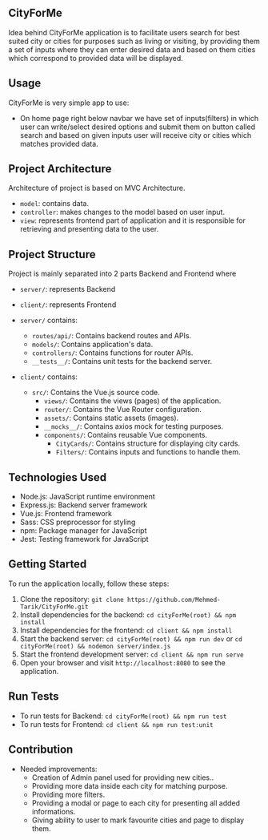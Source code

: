 ## CityForMe

Idea behind CityForMe application is to facilitate users search for best suited city or cities for purposes such as living or visiting, by providing them a set of inputs where they can enter desired data and based on
them cities which correspond to provided data will be displayed.

## Usage

CityForMe is very simple app to use: 
- On home page right below navbar we have set of inputs(filters)
  in which user can write/select desired options and submit them 
  on button called search and based on given inputs user will receive
  city or cities which matches provided data.

## Project Architecture  

Architecture of project is based on MVC Architecture.

- `model`: contains data.
- `controller`: makes changes to the model based on user input.
- `view`: represents frontend part of application and it is responsible for retrieving and presenting data to the user.

## Project Structure

Project is mainly separated into 2 parts Backend and Frontend where 
- `server/`: represents Backend
- `client/`: represents Frontend

- `server/` contains: 
     - `routes/api/`: Contains backend routes and APIs.
     - `models/`: Contains application's data.
     - `controllers/`: Contains functions for router APIs.
     - `__tests__/`: Contains unit tests for the backend server.

- `client/` contains: 
     - `src/`: Contains the Vue.js source code.
          - `views/`: Contains the views (pages) of the application.
          - `router/`: Contains the Vue Router configuration.
          - `assets/`: Contains static assets (images).
          - `__mocks__/`: Contains axios mock for testing purposes.
          - `components/`: Contains reusable Vue components.
               - `CityCards/`: Contains structure for displaying city cards.
               - `Filters/`: Contains inputs and functions to handle them.

## Technologies Used

- Node.js: JavaScript runtime environment
- Express.js: Backend server framework
- Vue.js: Frontend framework
- Sass: CSS preprocessor for styling
- npm: Package manager for JavaScript
- Jest: Testing framework for JavaScript

## Getting Started

To run the application locally, follow these steps:

1. Clone the repository: `git clone https://github.com/Mehmed-Tarik/CityForMe.git`
2. Install dependencies for the backend: `cd cityForMe(root) && npm install`
3. Install dependencies for the frontend: `cd client && npm install`
4. Start the backend server: `cd cityForMe(root) && npm run dev` or 
                             `cd cityForMe(root) && nodemon server/index.js`
5. Start the frontend development server: `cd client && npm run serve`
6. Open your browser and visit `http://localhost:8080` to see the application.

## Run Tests

- To run tests for Backend: `cd cityForMe(root) && npm run test`
- To run tests for Frontend: `cd client && npm run test:unit`

## Contribution

- Needed improvements: 
     - Creation of Admin panel used for providing new cities..
     - Providing more data inside each city for matching purpose.
     - Providing more filters.
     - Providing a modal or page to each city for presenting all added informations.
     - Giving ability to user to mark favourite cities and page to display them.



